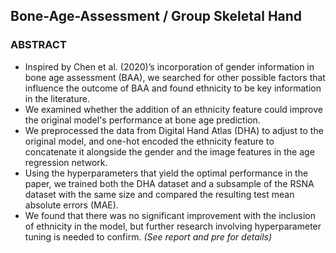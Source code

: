 ## Bone-Age-Assessment / Group Skeletal Hand
###  ABSTRACT
- Inspired by Chen et al. (2020)’s incorporation of gender information in bone age assessment (BAA), we searched for other possible factors that influence the outcome of BAA and found ethnicity to be key information in the literature. <br>
- We examined whether the addition of an ethnicity feature could improve the original model's performance at bone age prediction. <br>
- We preprocessed the data from Digital Hand Atlas (DHA) to adjust to the original model, and one-hot encoded the ethnicity feature to concatenate it alongside the gender and the image features in the age regression network. <br>
- Using the hyperparameters that yield the optimal performance in the paper, we trained both the DHA dataset and a subsample of the RSNA dataset with the same size and compared the resulting test mean absolute errors (MAE). <br>
- We found that there was no significant improvement with the inclusion of ethnicity in the model, but further research involving hyperparameter tuning is needed to confirm. *(See report and pre for details)*


 
